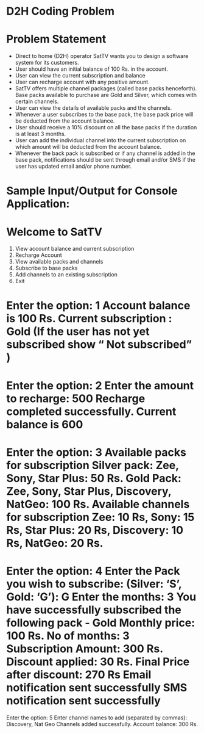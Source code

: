 # D2H Coding Problem

# Problem Statement

- Direct to home (D2H) operator SatTV wants you to design a software system for
its customers.
- User should have an initial balance of 100 Rs. in the account.
- User can view the current subscription and balance
- User can recharge account with any positive amount.
- SatTV offers multiple channel packages (called base packs henceforth). Base
packs available to purchase are Gold and Silver, which comes with certain
channels.
- User can view the details of available packs and the channels.
- Whenever a user subscribes to the base pack, the base pack price will be
deducted from the account balance.
- User should receive a 10% discount on all the base packs if the duration is at
least 3 months.
- User can add the individual channel into the current subscription on which
amount will be deducted from the account balance.
- Whenever the back pack is subscribed or if any channel is added in the base
pack, notifications should be sent through email and/or SMS if the user has
updated email and/or phone number.


# Sample Input/Output for Console Application:

# Welcome to SatTV
1. View account balance and current subscription
2. Recharge Account
3. View available packs and channels
4. Subscribe to base packs
5. Add channels to an existing subscription
6. Exit

Enter the option: 1
Account balance is 100 Rs.
Current subscription : Gold (If the user has not yet subscribed show “ Not subscribed” )
============================================================
Enter the option: 2
Enter the amount to recharge: 500
Recharge completed successfully. Current balance is 600
============================================================
Enter the option: 3
Available packs for subscription
Silver pack: Zee, Sony, Star Plus: 50 Rs.
Gold Pack: Zee, Sony, Star Plus, Discovery, NatGeo: 100 Rs.
Available channels for subscription
Zee: 10 Rs, Sony: 15 Rs, Star Plus: 20 Rs, Discovery: 10 Rs, NatGeo: 20 Rs.
============================================================
Enter the option: 4
Enter the Pack you wish to subscribe: (Silver: ‘S’, Gold: ‘G’): G
Enter the months: 3
You have successfully subscribed the following pack - Gold
Monthly price: 100 Rs.
No of months: 3
Subscription Amount: 300 Rs.
Discount applied: 30 Rs.
Final Price after discount: 270 Rs
Email notification sent successfully
SMS notification sent successfully
============================================================
Enter the option: 5
Enter channel names to add (separated by commas): Discovery, Nat Geo
Channels added successfully.
Account balance: 300 Rs.

